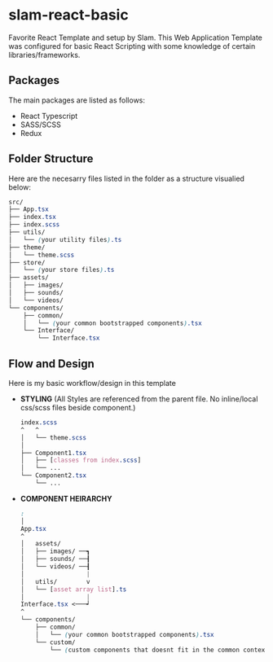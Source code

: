 # slam-react-basic

Favorite React Template and setup by Slam. This Web Application Template was configured for basic React Scripting with some knowledge of certain libraries/frameworks.

## Packages

The main packages are listed as follows:

- React Typescript
- SASS/SCSS
- Redux

## Folder Structure

Here are the necesarry files listed in the folder as a structure visualied below:

```css
src/
├── App.tsx
├── index.tsx
├── index.scss
├── utils/
│   └── (your utility files).ts
├── theme/
│   └── theme.scss
├── store/
│   └── (your store files).ts
├── assets/
│   ├── images/
│   ├── sounds/
│   └── videos/
└── components/
    ├── common/
    │   └── (your common bootstrapped components).tsx
    └── Interface/
        └── Interface.tsx
```

## Flow and Design

Here is my basic workflow/design in this template

- **STYLING** (All Styles are referenced from the parent file. No inline/local css/scss files beside component.)

    ```css
    index.scss
    ^   ^
    │   └── theme.scss
    │
    ├── Component1.tsx
    │   ├── [classes from index.scss]
    │   └── ...
    └── Component2.tsx
        └── ...
    ```

- **COMPONENT HEIRARCHY**

    ```css
    :
    │
    App.tsx
    ^
    │   assets/
    │   ├── images/ ──┓
    │   ├── sounds/ ──┨
    │   └── videos/ ──┨
    │                 |
    │   utils/        v
    │   └── [asset array list].ts
    │                 |
    Interface.tsx <───┙
    ^
    └── components/
        ├── common/
        │   └── (your common bootstrapped components).tsx
        └── custom/
            └── (custom components that doesnt fit in the common context).tsx
    ```
